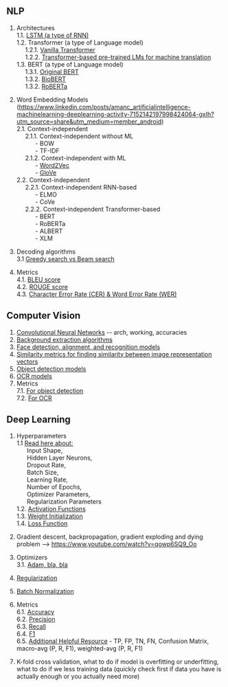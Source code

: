 ## NLP

1. Architectures <br>
1.1. [LSTM (a type of RNN)](https://docs.google.com/document/d/1al-YFsSfIWcVt9nRIfFREqJVszUKPduPXgtNyuxLaZA/edit?usp=sharing) <br>
1.2. Transformer (a type of Language model) <br>
&nbsp;&nbsp;&nbsp;&nbsp;&nbsp;1.2.1. [Vanilla Transformer](https://docs.google.com/document/d/1iM8tG3rspHcS-D23kZVo71uP3Qkm9HUyAOAXesK7rgc/edit?usp=sharing) <br>
&nbsp;&nbsp;&nbsp;&nbsp;&nbsp;1.2.2. [Transformer-based pre-trained LMs for machine translation](https://docs.google.com/document/d/1okp-PTvV5kAsaFU6yEpyZLIzcN9yDKP9WwesKo_uHw0/edit?usp=sharing) <br>
1.3. BERT (a type of Language model) <br>
&nbsp;&nbsp;&nbsp;&nbsp;&nbsp;1.3.1. [Original BERT](https://docs.google.com/document/d/1QzvKquupoa3m-oZXYKaf-Zp189hQoyp1oiDh5eZgjcs/edit?usp=drive_link) <br>
&nbsp;&nbsp;&nbsp;&nbsp;&nbsp;1.3.2. [BioBERT](https://docs.google.com/document/d/1YWCwVeTFuEtk6hyeW-iKhRIJGiyd6ZUqzBAh6R6ckW4/edit?usp=sharing) <br>
&nbsp;&nbsp;&nbsp;&nbsp;&nbsp;1.3.2. [RoBERTa](https://docs.google.com/document/d/12_b7DXJf7bDoZGO1IpvuKBYI7NGaTcg3PWaywq4Po3o/edit?usp=sharing) <br>

2. Word Embedding Models (https://www.linkedin.com/posts/amanc_artificialintelligence-machinelearning-deeplearning-activity-7152142197998424064-gxIh?utm_source=share&utm_medium=member_android)<br>
2.1. Context-independent<br>
&nbsp;&nbsp;&nbsp;&nbsp;&nbsp;2.1.1. Context-independent without ML <br>
&nbsp;&nbsp;&nbsp;&nbsp;&nbsp;&nbsp;&nbsp;&nbsp;&nbsp;&nbsp; - BOW<br>
&nbsp;&nbsp;&nbsp;&nbsp;&nbsp;&nbsp;&nbsp;&nbsp;&nbsp;&nbsp; - TF-IDF<br>
&nbsp;&nbsp;&nbsp;&nbsp;&nbsp;2.1.2. Context-independent with ML <br>
&nbsp;&nbsp;&nbsp;&nbsp;&nbsp;&nbsp;&nbsp;&nbsp;&nbsp;&nbsp; - [Word2Vec](https://docs.google.com/document/d/1uMI2jRvtdNcC7F-c9de-xiXpc__-u0TOcJnucnup-Vc/edit?usp=sharing) <br>
&nbsp;&nbsp;&nbsp;&nbsp;&nbsp;&nbsp;&nbsp;&nbsp;&nbsp;&nbsp; - [GloVe](https://docs.google.com/document/d/1h-s2ePP7vvNtX0noQXvpXr6_oTeKCFPdFmKBGq-y7ho/edit?usp=sharing) <br>
2.2. Context-independent<br>
&nbsp;&nbsp;&nbsp;&nbsp;&nbsp;2.2.1. Context-independent RNN-based <br>
&nbsp;&nbsp;&nbsp;&nbsp;&nbsp;&nbsp;&nbsp;&nbsp;&nbsp;&nbsp; - ELMO<br>
&nbsp;&nbsp;&nbsp;&nbsp;&nbsp;&nbsp;&nbsp;&nbsp;&nbsp;&nbsp; - CoVe<br>
&nbsp;&nbsp;&nbsp;&nbsp;&nbsp;2.2.2. Context-independent Transformer-based <br>
&nbsp;&nbsp;&nbsp;&nbsp;&nbsp;&nbsp;&nbsp;&nbsp;&nbsp;&nbsp; - BERT<br>
&nbsp;&nbsp;&nbsp;&nbsp;&nbsp;&nbsp;&nbsp;&nbsp;&nbsp;&nbsp; - RoBERTa<br>
&nbsp;&nbsp;&nbsp;&nbsp;&nbsp;&nbsp;&nbsp;&nbsp;&nbsp;&nbsp; - ALBERT<br>
&nbsp;&nbsp;&nbsp;&nbsp;&nbsp;&nbsp;&nbsp;&nbsp;&nbsp;&nbsp; - XLM<br>
  
5. Decoding algorithms <br>
3.1 [Greedy search vs Beam search](https://docs.google.com/document/d/1JrVWp7wnZP2rT4xRL-KTCtDI5hdW_jniup_iFwdP3To/edit?usp=sharing) <br>

6. Metrics <br>
4.1. [BLEU score](https://docs.google.com/document/d/1lKH2x3n77tTvh3Jfe6sV-VisUQZ68Q0YaD3WQSW13kk/edit?usp=sharing) <br>
4.2. [ROUGE score](https://docs.google.com/document/d/1xUQj_GsOtHkqW8wq5NAYLoqvkfCqhXfFGsAqX9ZEsag/edit?usp=sharing) <br>
4.3. [Character Error Rate (CER) & Word Error Rate (WER)](https://docs.google.com/document/d/1XbUNDnR6FfuDVmdKZopTqz5a5UWmyCzfso-Hn73p7Ro/edit?usp=drive_link)



## Computer Vision 

1. [Convolutional Neural Networks](https://docs.google.com/document/d/1vEKRSIQn7QWPnfpE1zpILDuuzjyD0k33RLU7N--niSM/edit?usp=sharing) -- arch, working, accuracies <br>
2. [Background extraction algorithms](https://docs.google.com/document/d/1XEhd3OpThcv1u9DNhny6Gjk2W1ihsylnhBf5Q4bcbks/edit?usp=sharing) <br>
3. [Face detection, alignment, and recognition models](https://docs.google.com/document/d/1trH2mB0tfAA9cAvHFnjXmSHT_wx5Xs4iKmy7ShQOOw8/edit?usp=sharing) <br>
4. [Similarity metrics for finding similarity between image representation vectors](https://docs.google.com/document/d/1BU7CyktUr5x3UQeErRvu0eb9hnbpMEf3YfWn6doCmEo/edit?usp=sharing) <br>
5. [Object detection models](https://docs.google.com/document/d/1oyGZHHzRHcmMOoldbjm7wCK3dkJ-7gtGof0N4dW9fVw/edit?usp=drive_link) <br>
6. [OCR models](https://docs.google.com/document/d/18qM2dFXHbgXnvP3ySgOd4ukTuyles6SsI28S-PcyeaI/edit?usp=sharing) <br>
7. Metrics <br>
7.1. [For object detection](https://docs.google.com/document/d/1gF7hUGuEaBBVK9QK3PbdQ7uVQ0yv3CMETL3OVLUlvEE/edit?usp=sharing) <br>
7.2. [For OCR](https://docs.google.com/document/d/1gbkllynV_VnRC7kU6yAdftyvBRl9nBQqga4lA6cOXVE/edit?usp=sharing) <br>




## Deep Learning

1. Hyperparameters <br>
1.1 [Read here about:](https://docs.google.com/document/d/1SeBsaNKqrJzQZrWqqRJ-dLbSdnaPPCKuTmHVk9sFgis/edit?usp=sharing)<br>
&nbsp;&nbsp;&nbsp;&nbsp;&nbsp;&nbsp;Input Shape,<br>
&nbsp;&nbsp;&nbsp;&nbsp;&nbsp;&nbsp;Hidden Layer Neurons,<br>
&nbsp;&nbsp;&nbsp;&nbsp;&nbsp;&nbsp;Dropout Rate,<br>
&nbsp;&nbsp;&nbsp;&nbsp;&nbsp;&nbsp;Batch Size,<br>
&nbsp;&nbsp;&nbsp;&nbsp;&nbsp;&nbsp;Learning Rate,<br>
&nbsp;&nbsp;&nbsp;&nbsp;&nbsp;&nbsp;Number of Epochs,<br>
&nbsp;&nbsp;&nbsp;&nbsp;&nbsp;&nbsp;Optimizer Parameters,<br>
&nbsp;&nbsp;&nbsp;&nbsp;&nbsp;&nbsp;Regularization Parameters<br>
1.2. [Activation Functions](https://docs.google.com/document/d/1nuf9Sydn8D1g0hLCnY3duVTc_Aph2LiYAUl-sNA8oWQ/edit?usp=sharing) <br>
1.3. [Weight Initialization](https://docs.google.com/document/d/1NrKfeDi9v8HY42Bc1_ZL3S2QPSamg4e_j-4kt0ezMB4/edit?usp=sharing) <br>
1.4. [Loss Function](https://docs.google.com/document/d/1mTPMb2dCxIQXr5UlYbKbtTIDIvr_vOlVjF3lbYE64bw/edit?usp=sharing) <br>

3. Gradient descent, backpropagation, gradient exploding and dying problem --> https://www.youtube.com/watch?v=qowp6SQ9_Oo
   
4. Optimizers <br>
3.1. [Adam, bla, bla](https://docs.google.com/document/d/1gxzzkCKq473y-CbyVygYn_on2iq6VAUl7gvCNjx2jPw/edit?usp=sharing) <br>

5. [Regularization](https://docs.google.com/document/d/1ZGH61bgoCKa5myyzvbZPWwccbUwqF7E5mYg1q-YfmEU/edit?usp=sharing) <br>

6. [Batch Normalization](https://docs.google.com/document/d/1tg1jl9BvSU4bo2Gj50ChzWZxHCNAVdeq1ei-VxDb84E/edit?usp=sharing) <br>

7. Metrics <br>
6.1. [Accuracy](https://docs.google.com/document/d/19BU5OgnDCtSiLgijS1M26HLVhUYEh0nmCSY2twawXHQ/edit?usp=sharing) <br>
6.2. [Precision](https://docs.google.com/document/d/1EgYHTAErdFjcAzMgpTGq1EyKsTldvfXpaLY18kNPn8U/edit?usp=sharing) <br>
6.3. [Recall](https://docs.google.com/document/d/1hVPDBDxjs3zA5y8cP_iapi2LUEUVMl9FpfBIVaDmIL4/edit?usp=sharing) <br>
6.4. [F1](https://docs.google.com/document/d/1LaUgQAWQLVVXNLM0jcw0sgOkBbuVlpD0aeO2DkNqQ9I/edit?usp=sharing) <br>
6.5. [Additional Helpful Resource](https://docs.google.com/document/d/1IJWCtFApzoG66IYiUv5Rgxdz6RkWSavLGKUp_-dY6-c/edit?usp=sharing) - TP, FP, TN, FN, Confusion Matrix, macro-avg (P, R, F1), weighted-avg (P, R, F1) <br>

8. K-fold cross validation, what to do if model is overfitting or underfitting, what to do if we less training data (quickly check first if data you have is actually enough or you actually need more)
